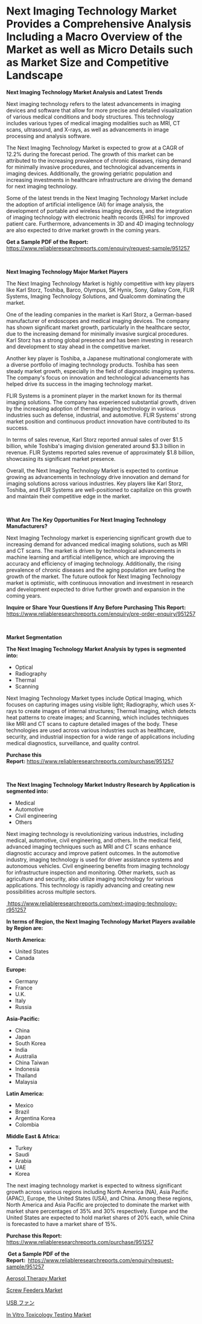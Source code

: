 <p><h1>Next Imaging Technology Market Provides a Comprehensive Analysis Including a Macro Overview of the Market as well as Micro Details such as Market Size and Competitive Landscape</h1></p><p><strong>Next Imaging Technology Market Analysis and Latest Trends</strong></p>
<p><p>Next imaging technology refers to the latest advancements in imaging devices and software that allow for more precise and detailed visualization of various medical conditions and body structures. This technology includes various types of medical imaging modalities such as MRI, CT scans, ultrasound, and X-rays, as well as advancements in image processing and analysis software.</p><p>The Next Imaging Technology Market is expected to grow at a CAGR of 12.2% during the forecast period. The growth of this market can be attributed to the increasing prevalence of chronic diseases, rising demand for minimally invasive procedures, and technological advancements in imaging devices. Additionally, the growing geriatric population and increasing investments in healthcare infrastructure are driving the demand for next imaging technology.</p><p>Some of the latest trends in the Next Imaging Technology Market include the adoption of artificial intelligence (AI) for image analysis, the development of portable and wireless imaging devices, and the integration of imaging technology with electronic health records (EHRs) for improved patient care. Furthermore, advancements in 3D and 4D imaging technology are also expected to drive market growth in the coming years.</p></p>
<p><strong>Get a Sample PDF of the Report:&nbsp;</strong> <a href="https://www.reliableresearchreports.com/enquiry/request-sample/951257">https://www.reliableresearchreports.com/enquiry/request-sample/951257</a></p>
<p>&nbsp;</p>
<p><strong>Next Imaging Technology Major Market Players</strong></p>
<p><p>The Next Imaging Technology Market is highly competitive with key players like Karl Storz, Toshiba, Barco, Olympus, SK Hynix, Sony, Galaxy Core, FLIR Systems, Imaging Technology Solutions, and Qualcomm dominating the market. </p><p>One of the leading companies in the market is Karl Storz, a German-based manufacturer of endoscopes and medical imaging devices. The company has shown significant market growth, particularly in the healthcare sector, due to the increasing demand for minimally invasive surgical procedures. Karl Storz has a strong global presence and has been investing in research and development to stay ahead in the competitive market.</p><p>Another key player is Toshiba, a Japanese multinational conglomerate with a diverse portfolio of imaging technology products. Toshiba has seen steady market growth, especially in the field of diagnostic imaging systems. The company's focus on innovation and technological advancements has helped drive its success in the imaging technology market.</p><p>FLIR Systems is a prominent player in the market known for its thermal imaging solutions. The company has experienced substantial growth, driven by the increasing adoption of thermal imaging technology in various industries such as defense, industrial, and automotive. FLIR Systems' strong market position and continuous product innovation have contributed to its success.</p><p>In terms of sales revenue, Karl Storz reported annual sales of over $1.5 billion, while Toshiba's imaging division generated around $3.3 billion in revenue. FLIR Systems reported sales revenue of approximately $1.8 billion, showcasing its significant market presence.</p><p>Overall, the Next Imaging Technology Market is expected to continue growing as advancements in technology drive innovation and demand for imaging solutions across various industries. Key players like Karl Storz, Toshiba, and FLIR Systems are well-positioned to capitalize on this growth and maintain their competitive edge in the market.</p></p>
<p>&nbsp;</p>
<p><strong>What Are The Key Opportunities For Next Imaging Technology Manufacturers?</strong></p>
<p><p>Next Imaging Technology market is experiencing significant growth due to increasing demand for advanced medical imaging solutions, such as MRI and CT scans. The market is driven by technological advancements in machine learning and artificial intelligence, which are improving the accuracy and efficiency of imaging technology. Additionally, the rising prevalence of chronic diseases and the aging population are fueling the growth of the market. The future outlook for Next Imaging Technology market is optimistic, with continuous innovation and investment in research and development expected to drive further growth and expansion in the coming years.</p></p>
<p><strong>Inquire or Share Your Questions If Any Before Purchasing This Report:</strong> <a href="https://www.reliableresearchreports.com/enquiry/pre-order-enquiry/951257">https://www.reliableresearchreports.com/enquiry/pre-order-enquiry/951257</a></p>
<p>&nbsp;</p>
<p><strong>Market Segmentation</strong></p>
<p><strong>The Next Imaging Technology Market Analysis by types is segmented into:</strong></p>
<p><ul><li>Optical</li><li>Radiography</li><li>Thermal</li><li>Scanning</li></ul></p>
<p><p>Next Imaging Technology Market types include Optical Imaging, which focuses on capturing images using visible light; Radiography, which uses X-rays to create images of internal structures; Thermal Imaging, which detects heat patterns to create images; and Scanning, which includes techniques like MRI and CT scans to capture detailed images of the body. These technologies are used across various industries such as healthcare, security, and industrial inspection for a wide range of applications including medical diagnostics, surveillance, and quality control.</p></p>
<p><strong>Purchase this Report:&nbsp;</strong><a href="https://www.reliableresearchreports.com/purchase/951257">https://www.reliableresearchreports.com/purchase/951257</a></p>
<p>&nbsp;</p>
<p><strong>The Next Imaging Technology Market Industry Research by Application is segmented into:</strong></p>
<p><ul><li>Medical</li><li>Automotive</li><li>Civil engineering</li><li>Others</li></ul></p>
<p><p>Next imaging technology is revolutionizing various industries, including medical, automotive, civil engineering, and others. In the medical field, advanced imaging techniques such as MRI and CT scans enhance diagnostic accuracy and improve patient outcomes. In the automotive industry, imaging technology is used for driver assistance systems and autonomous vehicles. Civil engineering benefits from imaging technology for infrastructure inspection and monitoring. Other markets, such as agriculture and security, also utilize imaging technology for various applications. This technology is rapidly advancing and creating new possibilities across multiple sectors.</p></p>
<p><a href="https://www.reliableresearchreports.com/next-imaging-technology-r951257">&nbsp;https://www.reliableresearchreports.com/next-imaging-technology-r951257</a></p>
<p><strong>In terms of Region, the Next Imaging Technology Market Players available by Region are:</strong></p>
<p>
    <p> <strong> North America: </strong>
        <ul>
            <li>United States</li>
            <li>Canada</li>
        </ul>
        </p> 
    <p> <strong> Europe: </strong>
        <ul>
            <li>Germany</li>
            <li>France</li>
            <li>U.K.</li>
            <li>Italy</li>
            <li>Russia</li>
        </ul>
        </p> 
    <p> <strong> Asia-Pacific: </strong>
        <ul>
            <li>China</li>
            <li>Japan</li>
            <li>South Korea</li>
            <li>India</li>
            <li>Australia</li>
            <li>China Taiwan</li>
            <li>Indonesia</li>
            <li>Thailand</li>
            <li>Malaysia</li>
        </ul>
        </p> 
    <p> <strong> Latin America: </strong>
        <ul>
            <li>Mexico</li>
            <li>Brazil</li>
            <li>Argentina Korea</li>
            <li>Colombia</li>
        </ul>
        </p> 
    <p> <strong> Middle East & Africa: </strong>
        <ul>
            <li>Turkey</li>
            <li>Saudi</li>
            <li>Arabia</li>
            <li>UAE</li>
            <li>Korea</li>
        </ul>
    </p>
    </p>
<p><p>The next imaging technology market is expected to witness significant growth across various regions including North America (NA), Asia Pacific (APAC), Europe, the United States (USA), and China. Among these regions, North America and Asia Pacific are projected to dominate the market with market share percentages of 35% and 30% respectively. Europe and the United States are expected to hold market shares of 20% each, while China is forecasted to have a market share of 15%.</p></p>
<p><strong>Purchase this Report: </strong><a href="https://www.reliableresearchreports.com/purchase/951257">https://www.reliableresearchreports.com/purchase/951257</a></p>
<p>&nbsp;<strong>Get a Sample PDF of the Report:&nbsp;&nbsp;</strong><a href="https://www.reliableresearchreports.com/enquiry/request-sample/951257">https://www.reliableresearchreports.com/enquiry/request-sample/951257</a></p>
<p><strong></strong></p>
<p><p><a href="https://www.linkedin.com/pulse/aerosol-therapynbspmarket-focuses-market-share-size-projected-a9kre?trackingId=AFgxdXm82PGINAaF6mT15w%3D%3D">Aerosol Therapy Market</a></p><p><a href="https://www.linkedin.com/pulse/screw-feeders-market-analysis-sze-forecasted-period-from-2024-fzrie?trackingId=rpY8rAJ9wDehSUIbBTyDuQ%3D%3D">Screw Feeders Market</a></p><p><a href="https://medium.com/@karinaokon69/usb%E3%83%95%E3%82%A1%E3%83%B3%E5%B8%82%E5%A0%B4-%E5%B8%82%E5%A0%B4%E3%82%B7%E3%82%A7%E3%82%A2-%E5%B8%82%E5%A0%B4%E3%83%88%E3%83%AC%E3%83%B3%E3%83%89-%E3%81%8A%E3%82%88%E3%81%B3%E5%B0%86%E6%9D%A5%E3%81%AE%E6%88%90%E9%95%B7%E3%81%AE%E6%8E%A2%E7%B4%A2-c7a5567ff66f">USB ファン</a></p><p><a href="https://github.com/gracielawharr/Market-Research-Report-List-1/blob/main/in-vitro-toxicology-testing-market.md">In Vitro Toxicology Testing Market</a></p></p>